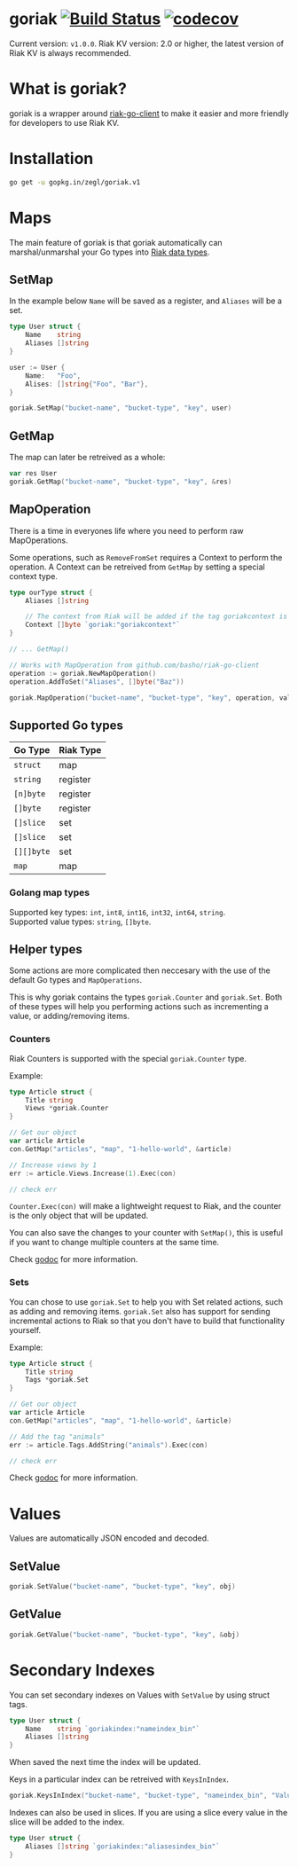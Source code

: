 # goriak [![Build Status](https://circleci.com/gh/zegl/goriak.svg?style=svg)](https://circleci.com/gh/zegl/goriak) [![codecov](https://codecov.io/gh/zegl/goriak/branch/master/graph/badge.svg)](https://codecov.io/gh/zegl/goriak)

Current version: `v1.0.0`.
Riak KV version: 2.0 or higher, the latest version of Riak KV is always recommended. 

# What is goriak?

goriak is a wrapper around [riak-go-client](https://github.com/basho/riak-go-client) to make it easier and more friendly for developers to use Riak KV.

# Installation

```bash
go get -u gopkg.in/zegl/goriak.v1
```

# Maps

The main feature of goriak is that goriak automatically can marshal/unmarshal your Go types into [Riak data types](http://docs.basho.com/riak/kv/2.1.4/developing/data-types/).

## SetMap

In the example below `Name` will be saved as a register, and `Aliases` will be a set.

```go
type User struct {
    Name    string
    Aliases []string
}

user := User {
    Name:   "Foo",
    Alises: []string{"Foo", "Bar"},
}

goriak.SetMap("bucket-name", "bucket-type", "key", user)
```

## GetMap

The map can later be retreived as a whole:

```go
var res User
goriak.GetMap("bucket-name", "bucket-type", "key", &res)
```

## MapOperation

There is a time in everyones life where you need to perform raw MapOperations.

Some operations, such as `RemoveFromSet` requires a Context to perform the operation.
A Context can be retreived from `GetMap` by setting a special context type.


```go
type ourType struct {
    Aliases []string

    // The context from Riak will be added if the tag goriakcontext is provided
    Context []byte `goriak:"goriakcontext"`
}

// ... GetMap()

// Works with MapOperation from github.com/basho/riak-go-client
operation := goriak.NewMapOperation()
operation.AddToSet("Aliases", []byte("Baz"))

goriak.MapOperation("bucket-name", "bucket-type", "key", operation, val.Context)
```

## Supported Go types


|  Go Type   | Riak Type |
|------------|-----------|
| `struct`   | map       |
| `string`   | register  |
| `[n]byte`  | register  |
| `[]byte`   | register  |
| `[]slice`  | set       |
| `[]slice`  | set       |
| `[][]byte` | set       |
| `map`      | map       |


### Golang map types

Supported key types: `int`, `int8`, `int16`, `int32`, `int64`, `string`.  
Supported value types: `string`, `[]byte`.

## Helper types

Some actions are more complicated then neccesary with the use of the default Go types and `MapOperations`.

This is why goriak contains the types `goriak.Counter` and `goriak.Set`. Both of these types will help you performing actions such as incrementing a value, or adding/removing items.

### Counters

Riak Counters is supported with the special `goriak.Counter` type.

Example:

```go
type Article struct {
    Title string
    Views *goriak.Counter
}

// Get our object
var article Article
con.GetMap("articles", "map", "1-hello-world", &article)

// Increase views by 1
err := article.Views.Increase(1).Exec(con)

// check err
```

`Counter.Exec(con)` will make a lightweight request to Riak, and the counter is the only object that will be updated.

You can also save the changes to your counter with `SetMap()`, this is useful if you want to change multiple counters at the same time.

Check [godoc](https://godoc.org/github.com/zegl/goriak) for more information.

### Sets

You can chose to use `goriak.Set` to help you with Set related actions, such as adding and removing items. `goriak.Set` also has support for sending incremental actions to Riak so that you don't have to build that functionality yourself.

Example:

```go
type Article struct {
    Title string
    Tags *goriak.Set
}

// Get our object
var article Article
con.GetMap("articles", "map", "1-hello-world", &article)

// Add the tag "animals"
err := article.Tags.AddString("animals").Exec(con)

// check err
```

Check [godoc](https://godoc.org/github.com/zegl/goriak) for more information.

# Values

Values are automatically JSON encoded and decoded.

## SetValue

```go
goriak.SetValue("bucket-name", "bucket-type", "key", obj)
```

## GetValue

```go
goriak.GetValue("bucket-name", "bucket-type", "key", &obj)
```

# Secondary Indexes

You can set secondary indexes on Values with `SetValue` by using struct tags.

```go
type User struct {
    Name    string `goriakindex:"nameindex_bin"`
    Aliases []string
}
```

When saved the next time the index will be updated.

Keys in a particular index can be retreived with `KeysInIndex`.

```go
goriak.KeysInIndex("bucket-name", "bucket-type", "nameindex_bin", "Value")
```

Indexes can also be used in slices. If you are using a slice every value in the slice will be added to the index.

```go
type User struct {
    Aliases []string `goriakindex:"aliasesindex_bin"`
}
```
